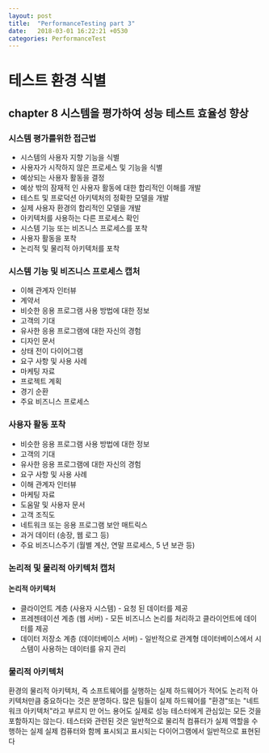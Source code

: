 ```yaml
---
layout: post
title:  "PerformanceTesting part 3"
date:   2018-03-01 16:22:21 +0530
categories: PerformanceTest
---
```


# 테스트 환경 식별

## chapter 8 시스템을 평가하여 성능 테스트 효율성 향상

### 시스템 평가를위한 접근법
  - 시스템의 사용자 지향 기능을 식별
  - 사용자가 시작하지 않은 프로세스 및 기능을 식별
  - 예상되는 사용자 활동을 결정
  - 예상 밖의 잠재적 인 사용자 활동에 대한 합리적인 이해를 개발
  - 테스트 및 프로덕션 아키텍처의 정확한 모델을 개발
  - 실제 사용자 환경의 합리적인 모델을 개발
  - 아키텍처를 사용하는 다른 프로세스 확인
  - 시스템 기능 또는 비즈니스 프로세스를 포착
  - 사용자 활동을 포착
  - 논리적 및 물리적 아키텍처를 포착

### 시스템 기능 및 비즈니스 프로세스 캡처
  - 이해 관계자 인터뷰
  - 계약서
  - 비슷한 응용 프로그램 사용 방법에 대한 정보
  - 고객의 기대
  - 유사한 응용 프로그램에 대한 자신의 경험
  - 디자인 문서
  - 상태 전이 다이어그램
  - 요구 사항 및 사용 사례
  - 마케팅 자료
  - 프로젝트 계획
  - 경기 순환
  - 주요 비즈니스 프로세스

### 사용자 활동 포착
  - 비슷한 응용 프로그램 사용 방법에 대한 정보
  - 고객의 기대
  - 유사한 응용 프로그램에 대한 자신의 경험
  - 요구 사항 및 사용 사례
  - 이해 관계자 인터뷰
  - 마케팅 자료
  - 도움말 및 사용자 문서
  - 고객 조직도
  - 네트워크 또는 응용 프로그램 보안 매트릭스
  - 과거 데이터 (송장, 웹 로그 등)
  - 주요 비즈니스주기 (월별 계산, 연말 프로세스, 5 년 보관 등)

### 논리적 및 물리적 아키텍처 캡처

#### 논리적 아키텍처
  - 클라이언트 계층 (사용자 시스템) - 요청 된 데이터를 제공
  - 프레젠테이션 계층 (웹 서버) - 모든 비즈니스 논리를 처리하고 클라이언트에 데이터를 제공
  - 데이터 저장소 계층 (데이터베이스 서버) - 일반적으로 관계형 데이터베이스에서 시스템이 사용하는 데이터를 유지 관리

### 물리적 아키텍처
환경의 물리적 아키텍처, 즉 소프트웨어를 실행하는 실제 하드웨어가 적어도 논리적 아키텍처만큼 중요하다는 것은 분명하다.
많은 팀들이 실제 하드웨어를 "환경"또는 "네트워크 아키텍처"라고 부르지 만 어느 용어도 실제로 성능 테스터에게 관심있는 모든 것을 포함하지는 않는다. 테스터와 관련된 것은 일반적으로 물리적 컴퓨터가 실제 역할을 수행하는 실제 실제 컴퓨터와 함께 표시되고 표시되는 다이어그램에서 일반적으로 표현된다
